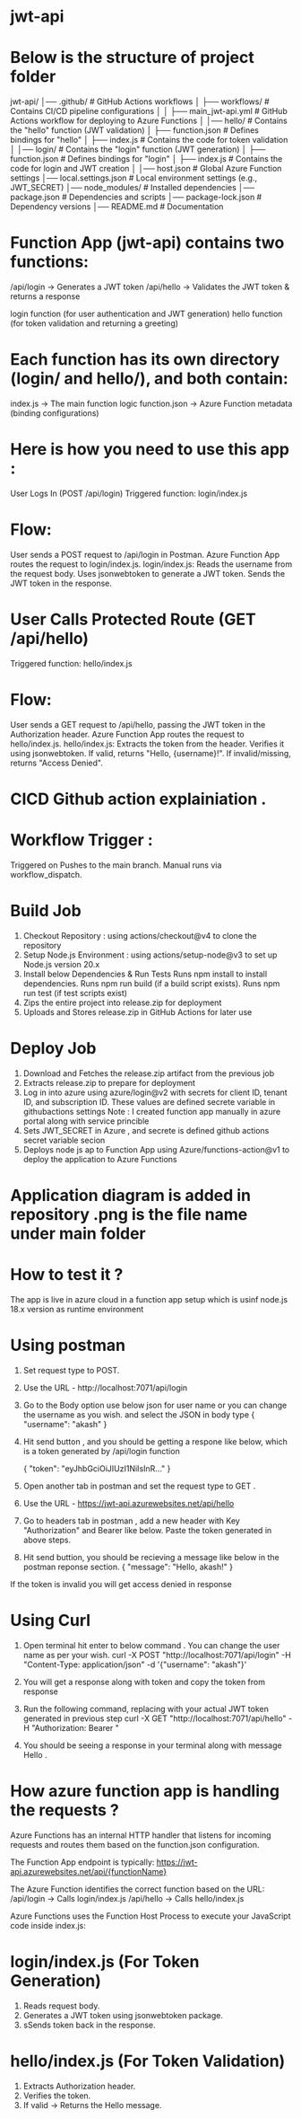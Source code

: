 # jwt-api

# Below is the structure of project folder 

jwt-api/
│── .github/              # GitHub Actions workflows
│   ├── workflows/        # Contains CI/CD pipeline configurations
│   │   ├── main_jwt-api.yml    # GitHub Actions workflow for deploying to Azure Functions
│
│── hello/                # Contains the "hello" function (JWT validation)
│   ├── function.json     # Defines bindings for "hello"
│   ├── index.js          # Contains the code for token validation
│
│── login/                # Contains the "login" function (JWT generation)
│   ├── function.json     # Defines bindings for "login"
│   ├── index.js          # Contains the code for login and JWT creation
│
│── host.json             # Global Azure Function settings
│── local.settings.json   # Local environment settings (e.g., JWT_SECRET)
│── node_modules/         # Installed dependencies
│── package.json          # Dependencies and scripts
│── package-lock.json     # Dependency versions
│── README.md             # Documentation

# Function App (jwt-api) contains two functions:

/api/login → Generates a JWT token
/api/hello → Validates the JWT token & returns a response

login function (for user authentication and JWT generation)
hello function (for token validation and returning a greeting)

# Each function has its own directory (login/ and hello/), and both contain:

index.js → The main function logic
function.json → Azure Function metadata (binding configurations)

# Here is how you need to use this app : 
User Logs In (POST /api/login)
Triggered function: login/index.js

# Flow:
User sends a POST request to /api/login in Postman.
Azure Function App routes the request to login/index.js.
login/index.js:
Reads the username from the request body.
Uses jsonwebtoken to generate a JWT token.
Sends the JWT token in the response.


# User Calls Protected Route (GET /api/hello)
Triggered function: hello/index.js

# Flow:
User sends a GET request to /api/hello, passing the JWT token in the Authorization header.
Azure Function App routes the request to hello/index.js.
hello/index.js:
Extracts the token from the header.
Verifies it using jsonwebtoken.
If valid, returns "Hello, {username}!".
If invalid/missing, returns "Access Denied".


# CICD Github action explainiation .

# Workflow Trigger : 
Triggered on Pushes to the main branch. Manual runs via workflow_dispatch.

# Build Job

1. Checkout Repository : using  actions/checkout@v4 to clone the repository
2. Setup Node.js Environment : using actions/setup-node@v3 to set up Node.js version 20.x
3. Install below Dependencies & Run Tests
    Runs npm install to install dependencies.
    Runs npm run build (if a build script exists).
    Runs npm run test (if test scripts exist)
4. Zips the entire project into release.zip for deployment
5. Uploads and Stores release.zip in GitHub Actions for later use

# Deploy Job

1. Download and Fetches the release.zip artifact from the previous job
2. Extracts release.zip to prepare for deployment
3. Log in into azure using azure/login@v2 with secrets for client ID, tenant ID, and subscription ID. These values are defined secrete variable in githubactions settings
    Note : I created function app manually in azure portal along with service princible
4. Sets JWT_SECRET in Azure , and secrete is defined github actions secret variable secion
5. Deploys node js ap to  Function App using  Azure/functions-action@v1 to deploy the application to Azure Functions

# Application diagram is added in repository .png is the file name under main folder


# How to test it ?

The app is live in azure cloud in a function app setup which is usinf node.js 18.x version as runtime environment

# Using postman

1. Set request type to POST.
2. Use the URL - http://localhost:7071/api/login
3. Go to the Body option use below json for user name or you can change the username as you wish. and select the JSON in body type
    {
    "username": "akash"
    }
4. Hit send button , and you should be getting a respone like below, which is a token generated  by /api/login function

    {
    "token": "eyJhbGciOiJIUzI1NiIsInR..."
    }

5. Open another tab in postman and set the request type to GET .
6. Use the URL - https://jwt-api.azurewebsites.net/api/hello
7. Go to headers tab in postman , add a new header with Key "Authorization" and Bearer <followed  by token> like below. Paste the token generated in above steps.
8. Hit send buttion,  you should be recieving a message like below in the postman reponse section.
    {
    "message": "Hello, akash!"
    }

If the token is invalid you will get access denied in response 

# Using Curl

1. Open terminal hit enter to below command . You can change the user name as per your wish.
    curl -X POST "http://localhost:7071/api/login" -H "Content-Type: application/json" -d '{"username": "akash"}'
2. You will get a response along with token and copy the token from response

3. Run the following command, replacing <TOKEN> with your actual JWT token generated in previous step
    curl -X GET "http://localhost:7071/api/hello" -H "Authorization: Bearer <TOKEN>"
4. You should be seeing a response in your terminal along with message Hello <followed by username>.


# How azure function app is handling the requests ?

Azure Functions has an internal HTTP handler that listens for incoming requests and routes them based on the function.json configuration.

The Function App endpoint is typically: https://jwt-api.azurewebsites.net/api/{functionName}

The Azure Function identifies the correct function based on the URL:
/api/login → Calls login/index.js
/api/hello → Calls hello/index.js


Azure Functions uses the Function Host Process to execute your JavaScript code inside index.js:

# login/index.js (For Token Generation)

1. Reads request body.
2. Generates a JWT token using jsonwebtoken package.
3. sSends token back in the response.

# hello/index.js (For Token Validation)

1. Extracts Authorization header.
2. Verifies the token.
3. If valid → Returns the Hello message.





